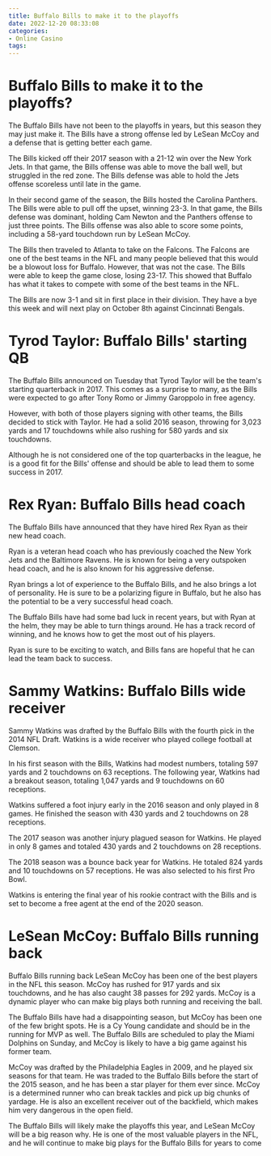 ```yaml
---
title: Buffalo Bills to make it to the playoffs
date: 2022-12-20 08:33:08
categories:
- Online Casino
tags:
---
```



#  Buffalo Bills to make it to the playoffs?

The Buffalo Bills have not been to the playoffs in years, but this season they may just make it. The Bills have a strong offense led by LeSean McCoy and a defense that is getting better each game.

The Bills kicked off their 2017 season with a 21-12 win over the New York Jets. In that game, the Bills offense was able to move the ball well, but struggled in the red zone. The Bills defense was able to hold the Jets offense scoreless until late in the game.

In their second game of the season, the Bills hosted the Carolina Panthers. The Bills were able to pull off the upset, winning 23-3. In that game, the Bills defense was dominant, holding Cam Newton and the Panthers offense to just three points. The Bills offense was also able to score some points, including a 58-yard touchdown run by LeSean McCoy.

The Bills then traveled to Atlanta to take on the Falcons. The Falcons are one of the best teams in the NFL and many people believed that this would be a blowout loss for Buffalo. However, that was not the case. The Bills were able to keep the game close, losing 23-17. This showed that Buffalo has what it takes to compete with some of the best teams in the NFL.

The Bills are now 3-1 and sit in first place in their division. They have a bye this week and will next play on October 8th against Cincinnati Bengals.

#  Tyrod Taylor: Buffalo Bills' starting QB

The Buffalo Bills announced on Tuesday that Tyrod Taylor will be the team's starting quarterback in 2017. This comes as a surprise to many, as the Bills were expected to go after Tony Romo or Jimmy Garoppolo in free agency.

However, with both of those players signing with other teams, the Bills decided to stick with Taylor. He had a solid 2016 season, throwing for 3,023 yards and 17 touchdowns while also rushing for 580 yards and six touchdowns.

Although he is not considered one of the top quarterbacks in the league, he is a good fit for the Bills' offense and should be able to lead them to some success in 2017.

#  Rex Ryan: Buffalo Bills head coach 

The Buffalo Bills have announced that they have hired Rex Ryan as their new head coach.

Ryan is a veteran head coach who has previously coached the New York Jets and the Baltimore Ravens. He is known for being a very outspoken head coach, and he is also known for his aggressive defense.

Ryan brings a lot of experience to the Buffalo Bills, and he also brings a lot of personality. He is sure to be a polarizing figure in Buffalo, but he also has the potential to be a very successful head coach.

The Buffalo Bills have had some bad luck in recent years, but with Ryan at the helm, they may be able to turn things around. He has a track record of winning, and he knows how to get the most out of his players.

 Ryan is sure to be exciting to watch, and Bills fans are hopeful that he can lead the team back to success.

#  Sammy Watkins: Buffalo Bills wide receiver

Sammy Watkins was drafted by the Buffalo Bills with the fourth pick in the 2014 NFL Draft. Watkins is a wide receiver who played college football at Clemson.

In his first season with the Bills, Watkins had modest numbers, totaling 597 yards and 2 touchdowns on 63 receptions. The following year, Watkins had a breakout season, totaling 1,047 yards and 9 touchdowns on 60 receptions.

Watkins suffered a foot injury early in the 2016 season and only played in 8 games. He finished the season with 430 yards and 2 touchdowns on 28 receptions.

The 2017 season was another injury plagued season for Watkins. He played in only 8 games and totaled 430 yards and 2 touchdowns on 28 receptions.

The 2018 season was a bounce back year for Watkins. He totaled 824 yards and 10 touchdowns on 57 receptions. He was also selected to his first Pro Bowl.

Watkins is entering the final year of his rookie contract with the Bills and is set to become a free agent at the end of the 2020 season.

#  LeSean McCoy: Buffalo Bills running back

Buffalo Bills running back LeSean McCoy has been one of the best players in the NFL this season. McCoy has rushed for 917 yards and six touchdowns, and he has also caught 38 passes for 292 yards. McCoy is a dynamic player who can make big plays both running and receiving the ball.

The Buffalo Bills have had a disappointing season, but McCoy has been one of the few bright spots. He is a Cy Young candidate and should be in the running for MVP as well. The Buffalo Bills are scheduled to play the Miami Dolphins on Sunday, and McCoy is likely to have a big game against his former team.

McCoy was drafted by the Philadelphia Eagles in 2009, and he played six seasons for that team. He was traded to the Buffalo Bills before the start of the 2015 season, and he has been a star player for them ever since. McCoy is a determined runner who can break tackles and pick up big chunks of yardage. He is also an excellent receiver out of the backfield, which makes him very dangerous in the open field.

The Buffalo Bills will likely make the playoffs this year, and LeSean McCoy will be a big reason why. He is one of the most valuable players in the NFL, and he will continue to make big plays for the Buffalo Bills for years to come
